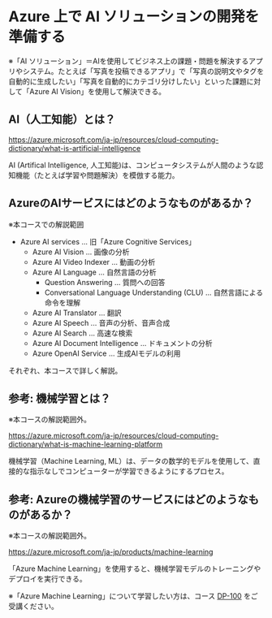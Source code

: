 # Azure 上で AI ソリューションの開発を準備する

※「AI ソリューション」＝AIを使用してビジネス上の課題・問題を解決するアプリやシステム。たとえば「写真を投稿できるアプリ」で「写真の説明文やタグを自動的に生成したい」「写真を自動的にカテゴリ分けしたい」といった課題に対して「Azure AI Vision」を使用して解決できる。

## AI（人工知能）とは？

https://azure.microsoft.com/ja-jp/resources/cloud-computing-dictionary/what-is-artificial-intelligence

AI (Artifical Intelligence, 人工知能)は、コンピュータシステムが人間のような認知機能（たとえば学習や問題解決）を模倣する能力。

## AzureのAIサービスにはどのようなものがあるか？

※本コースでの解説範囲

- Azure AI services ... 旧「Azure Cognitive Services」
  - Azure AI Vision ... 画像の分析
  - Azure AI Video Indexer ... 動画の分析
  - Azure AI Language ... 自然言語の分析
    - Question Answering ... 質問への回答
    - Conversational Language Understanding (CLU) ... 自然言語による命令を理解
  - Azure AI Translator ... 翻訳
  - Azure AI Speech ... 音声の分析、音声合成
  - Azure AI Search ... 高速な検索
  - Azure AI Document Intelligence ... ドキュメントの分析
  - Azure OpenAI Service ... 生成AIモデルの利用

それぞれ、本コースで詳しく解説。

## 参考: 機械学習とは？

※本コースの解説範囲外。

https://azure.microsoft.com/ja-jp/resources/cloud-computing-dictionary/what-is-machine-learning-platform

機械学習（Machine Learning, ML）は、データの数学的モデルを使用して、直接的な指示なしでコンピューターが学習できるようにするプロセス。

## 参考: Azureの機械学習のサービスにはどのようなものがあるか？

※本コースの解説範囲外。

https://azure.microsoft.com/ja-jp/products/machine-learning

「Azure Machine Learning」を使用すると、機械学習モデルのトレーニングやデプロイを実行できる。

※「Azure Machine Learning」について学習したい方は、コース [DP-100](https://learn.microsoft.com/ja-jp/training/courses/dp-100t01) をご受講ください。


